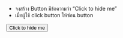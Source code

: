 - จงสร้าง Button มีข้อความว่า “Click to hide me”
- เมื่อผู้ใช้ click button ให้ซ่อน button

<button>Click to hide me</button>